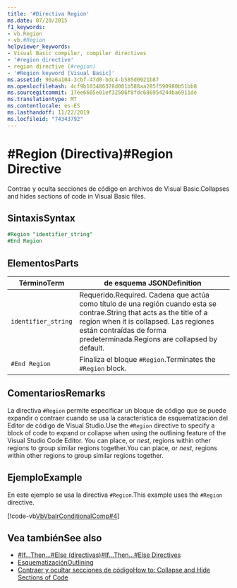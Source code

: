 ```yaml
---
title: '#Directiva Region'
ms.date: 07/20/2015
f1_keywords:
- vb.Region
- vb.#Region
helpviewer_keywords:
- Visual Basic compiler, compiler directives
- '#region directive'
- region directive (#region)
- '#Region keyword [Visual Basic]'
ms.assetid: 90a6a104-3cbf-47d0-bdc4-b585d0921b87
ms.openlocfilehash: 4cf9b103486378d001b588aa285f590980b51bb8
ms.sourcegitcommit: 17ee6605e01ef32506f8fdc686954244ba6911de
ms.translationtype: MT
ms.contentlocale: es-ES
ms.lasthandoff: 11/22/2019
ms.locfileid: "74343792"
---
```

# <a name="region-directive"></a><span data-ttu-id="d819c-102">#Region (Directiva)</span><span class="sxs-lookup"><span data-stu-id="d819c-102">#Region Directive</span></span>

<span data-ttu-id="d819c-103">Contrae y oculta secciones de código en archivos de Visual Basic.</span><span class="sxs-lookup"><span data-stu-id="d819c-103">Collapses and hides sections of code in Visual Basic files.</span></span>  
  
## <a name="syntax"></a><span data-ttu-id="d819c-104">Sintaxis</span><span class="sxs-lookup"><span data-stu-id="d819c-104">Syntax</span></span>  

```vb
#Region "identifier_string"  
#End Region  
```  
  
## <a name="parts"></a><span data-ttu-id="d819c-105">Elementos</span><span class="sxs-lookup"><span data-stu-id="d819c-105">Parts</span></span>  
  
|<span data-ttu-id="d819c-106">Término</span><span class="sxs-lookup"><span data-stu-id="d819c-106">Term</span></span>|<span data-ttu-id="d819c-107">de esquema JSON</span><span class="sxs-lookup"><span data-stu-id="d819c-107">Definition</span></span>|  
|---|---|  
|`identifier_string`|<span data-ttu-id="d819c-108">Requerido.</span><span class="sxs-lookup"><span data-stu-id="d819c-108">Required.</span></span> <span data-ttu-id="d819c-109">Cadena que actúa como título de una región cuando esta se contrae.</span><span class="sxs-lookup"><span data-stu-id="d819c-109">String that acts as the title of a region when it is collapsed.</span></span> <span data-ttu-id="d819c-110">Las regiones están contraídas de forma predeterminada.</span><span class="sxs-lookup"><span data-stu-id="d819c-110">Regions are collapsed by default.</span></span>|  
|`#End Region`|<span data-ttu-id="d819c-111">Finaliza el bloque `#Region`.</span><span class="sxs-lookup"><span data-stu-id="d819c-111">Terminates the `#Region` block.</span></span>|  
  
## <a name="remarks"></a><span data-ttu-id="d819c-112">Comentarios</span><span class="sxs-lookup"><span data-stu-id="d819c-112">Remarks</span></span>  

 <span data-ttu-id="d819c-113">La directiva `#Region` permite especificar un bloque de código que se puede expandir o contraer cuando se usa la característica de esquematización del Editor de código de Visual Studio.</span><span class="sxs-lookup"><span data-stu-id="d819c-113">Use the `#Region` directive to specify a block of code to expand or collapse when using the outlining feature of the Visual Studio Code Editor.</span></span> <span data-ttu-id="d819c-114">You can place, or *nest*, regions within other regions to group similar regions together.</span><span class="sxs-lookup"><span data-stu-id="d819c-114">You can place, or *nest*, regions within other regions to group similar regions together.</span></span>  
  
## <a name="example"></a><span data-ttu-id="d819c-115">Ejemplo</span><span class="sxs-lookup"><span data-stu-id="d819c-115">Example</span></span>  

 <span data-ttu-id="d819c-116">En este ejemplo se usa la directiva `#Region`.</span><span class="sxs-lookup"><span data-stu-id="d819c-116">This example uses the `#Region` directive.</span></span>  
  
 [!code-vb[VbVbalrConditionalComp#4](~/samples/snippets/visualbasic/VS_Snippets_VBCSharp/VbVbalrConditionalComp/VB/Class1.vb#4)]  
  
## <a name="see-also"></a><span data-ttu-id="d819c-117">Vea también</span><span class="sxs-lookup"><span data-stu-id="d819c-117">See also</span></span>

- [<span data-ttu-id="d819c-118">#If...Then...#Else (directivas)</span><span class="sxs-lookup"><span data-stu-id="d819c-118">#If...Then...#Else Directives</span></span>](../../../visual-basic/language-reference/directives/if-then-else-directives.md)
- [<span data-ttu-id="d819c-119">Esquematización</span><span class="sxs-lookup"><span data-stu-id="d819c-119">Outlining</span></span>](/visualstudio/ide/outlining)
- [<span data-ttu-id="d819c-120">Contraer y ocultar secciones de código</span><span class="sxs-lookup"><span data-stu-id="d819c-120">How to: Collapse and Hide Sections of Code</span></span>](../../../visual-basic/programming-guide/program-structure/how-to-collapse-and-hide-sections-of-code.md)
